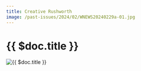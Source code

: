 ```yaml
---
title: Creative Rushworth
image: /past-issues/2024/02/WNEWS20240229a-01.jpg
---
```

# {{ $doc.title }}

![{{ $doc.title }}](https://media.wnews.org.au/past-issues/2024/02/WNEWS20240229a-01.jpg)
